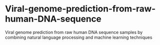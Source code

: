 # Viral-genome-prediction-from-raw-human-DNA-sequence
Viral genome prediction from raw human DNA sequence samples by combining natural language processing and machine learning techniques 
